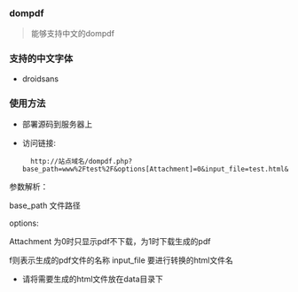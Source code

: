 ### dompdf

> 能够支持中文的dompdf

### 支持的中文字体

* droidsans

### 使用方法

* 部署源码到服务器上

* 访问链接:

        http://站点域名/dompdf.php?base_path=www%2Ftest%2F&options[Attachment]=0&input_file=test.html&options[f]=test.pdf
   
参数解析：

base_path 文件路径 

options:

   Attachment 为0时只显示pdf不下载，为1时下载生成的pdf
   
   f则表示生成的pdf文件的名称
input_file 要进行转换的html文件名 

* 请将需要生成的html文件放在data目录下